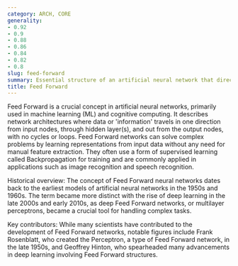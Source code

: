 ```yaml
---
category: ARCH, CORE
generality:
- 0.92
- 0.9
- 0.88
- 0.86
- 0.84
- 0.82
- 0.8
slug: feed-forward
summary: Essential structure of an artificial neural network that directs data or information from the input layer towards the output layer without looping back.
title: Feed Forward
---
```


Feed Forward is a crucial concept in artificial neural networks, primarily used in machine learning (ML) and cognitive computing. It describes network architectures where data or 'information' travels in one direction from input nodes, through hidden layer(s), and out from the output nodes, with no cycles or loops. Feed Forward networks can solve complex problems by learning representations from input data without any need for manual feature extraction. They often use a form of supervised learning called Backpropagation for training and are commonly applied in applications such as image recognition and speech recognition.

Historical overview: The concept of Feed Forward neural networks dates back to the earliest models of artificial neural networks in the 1950s and 1960s. The term became more distinct with the rise of deep learning in the late 2000s and early 2010s, as deep Feed Forward networks, or multilayer perceptrons, became a crucial tool for handling complex tasks.

Key contributors: While many scientists have contributed to the development of Feed Forward networks, notable figures include Frank Rosenblatt, who created the Perceptron, a type of Feed Forward network, in the late 1950s, and Geoffrey Hinton, who spearheaded many advancements in deep learning involving Feed Forward structures.
